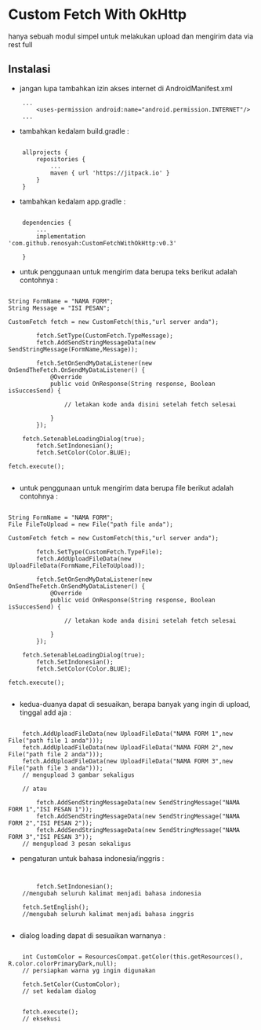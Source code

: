 # Custom Fetch With OkHttp

hanya sebuah modul simpel untuk melakukan upload dan mengirim data via rest full

## Instalasi

* jangan lupa tambahkan izin akses internet di AndroidManifest.xml

```
	...
    	<uses-permission android:name="android.permission.INTERNET"/>
	...

```


* tambahkan kedalam build.gradle : 

```

	allprojects {
		repositories {
			...
			maven { url 'https://jitpack.io' }
		}
	}

```


* tambahkan kedalam app.gradle : 

```

	dependencies {
		...
		implementation 'com.github.renosyah:CustomFetchWithOkHttp:v0.3'
	
	}

```

* untuk penggunaan untuk mengirim data berupa teks berikut adalah contohnya : 

```

String FormName = "NAMA FORM";
String Message = "ISI PESAN";

CustomFetch fetch = new CustomFetch(this,"url server anda");

        fetch.SetType(CustomFetch.TypeMessage);
        fetch.AddSendStringMessageData(new SendStringMessage(FormName,Message));

        fetch.SetOnSendMyDataListener(new OnSendTheFetch.OnSendMyDataListener() {
            @Override
            public void OnResponse(String response, Boolean isSuccesSend) {
                
                // letakan kode anda disini setelah fetch selesai
                
            }
        });

	fetch.SetenableLoadingDialog(true);
        fetch.SetIndonesian();
        fetch.SetColor(Color.BLUE);

fetch.execute();


```


* untuk penggunaan untuk mengirim data berupa file berikut adalah contohnya : 

```

String FormName = "NAMA FORM";
File FileToUpload = new File("path file anda");

CustomFetch fetch = new CustomFetch(this,"url server anda");

        fetch.SetType(CustomFetch.TypeFile);
        fetch.AddUploadFileData(new UploadFileData(FormName,FileToUpload));

        fetch.SetOnSendMyDataListener(new OnSendTheFetch.OnSendMyDataListener() {
            @Override
            public void OnResponse(String response, Boolean isSuccesSend) {
                
                // letakan kode anda disini setelah fetch selesai
                
            }
        });

	fetch.SetenableLoadingDialog(true);
        fetch.SetIndonesian();
        fetch.SetColor(Color.BLUE);

fetch.execute();


```


* kedua-duanya dapat di sesuaikan, berapa banyak yang ingin di upload, tinggal add aja : 

```

	fetch.AddUploadFileData(new UploadFileData("NAMA FORM 1",new File("path file 1 anda")));
	fetch.AddUploadFileData(new UploadFileData("NAMA FORM 2",new File("path file 2 anda")));
	fetch.AddUploadFileData(new UploadFileData("NAMA FORM 3",new File("path file 3 anda")));
	// mengupload 3 gambar sekaligus
	
	// atau

        fetch.AddSendStringMessageData(new SendStringMessage("NAMA FORM 1","ISI PESAN 1"));
        fetch.AddSendStringMessageData(new SendStringMessage("NAMA FORM 2","ISI PESAN 2"));
        fetch.AddSendStringMessageData(new SendStringMessage("NAMA FORM 3","ISI PESAN 3"));
	// mengupload 3 pesan sekaligus
```

* pengaturan untuk bahasa indonesia/inggris :

```


        fetch.SetIndonesian(); 
	//mengubah seluruh kalimat menjadi bahasa indonesia

 	fetch.SetEnglish(); 
	//mengubah seluruh kalimat menjadi bahasa inggris


```

* dialog loading dapat di sesuaikan warnanya :

```

	int CustomColor = ResourcesCompat.getColor(this.getResources(), R.color.colorPrimaryDark,null);
	// persiapkan warna yg ingin digunakan	

	fetch.SetColor(CustomColor);
	// set kedalam dialog


	fetch.execute();
	// eksekusi

```